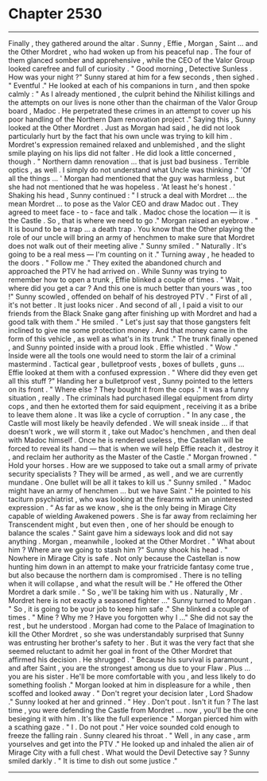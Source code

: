
# Chapter 2530


---

Finally , they gathered around the altar . Sunny , Effie , Morgan , Saint ... and the Other Mordret , who had woken up from his peaceful nap .
The four of them glanced somber and apprehensive , while the CEO of the Valor Group looked carefree and full of curiosity . " Good morning , Detective Sunless . How was your night ?"
Sunny stared at him for a few seconds , then sighed .
" Eventful ."
He looked at each of his companions in turn , and then spoke calmly :
" As I already mentioned , the culprit behind the Nihilist killings and the attempts on our lives is none other than the chairman of the Valor Group board , Madoc . He perpetrated these crimes in an attempt to cover up his poor handling of the Northern Dam renovation project ."
Saying this , Sunny looked at the Other Mordret .
Just as Morgan had said , he did not look particularly hurt by the fact that his own uncle was trying to kill him . Mordret's expression remained relaxed and unblemished , and the slight smile playing on his lips did not falter .
He did look a little concerned , though . " Northern damn renovation ... that is just bad business . Terrible optics , as well . I simply do not understand what Uncle was thinking ."
'Of all the things ... '
Morgan had mentioned that the guy was harmless , but she had not mentioned that he was hopeless .
'At least he's honest . '
Shaking his head , Sunny continued :
" I struck a deal with Mordret ... the mean Mordret ... to pose as the Valor CEO and draw Madoc out . They agreed to meet face - to - face and talk . Madoc chose the location — it is the Castle . So , that is where we need to go ."
Morgan raised an eyebrow .
" It is bound to be a trap ... a death trap . You know that the Other playing the role of our uncle will bring an army of henchmen to make sure that Mordret does not walk out of their meeting alive ."
Sunny smiled .
" Naturally . It's going to be a real mess — I'm counting on it ."
Turning away , he headed to the doors . " Follow me ."
They exited the abandoned church and approached the PTV he had arrived on . While Sunny was trying to remember how to open a trunk , Effie blinked a couple of times .
" Wait , where did you get a car ? And this one is much better than yours was , too !"
Sunny scowled , offended on behalf of his destroyed PTV .
" First of all , it's not better . It just looks nicer . And second of all , I paid a visit to our friends from the Black Snake gang after finishing up with Mordret and had a good talk with them ."
He smiled .
" Let's just say that those gangsters felt inclined to give me some protection money . And that money came in the form of this vehicle , as well as what's in its trunk ."
The trunk finally opened , and Sunny pointed inside with a proud look .
Effie whistled .
" Wow ."
Inside were all the tools one would need to storm the lair of a criminal mastermind . Tactical gear , bulletproof vests , boxes of bullets , guns ...
Effie looked at them with a confused expression .
" Where did they even get all this stuff ?"
Handing her a bulletproof vest , Sunny pointed to the letters on its front .
" Where else ? They bought it from the cops ."
It was a funny situation , really . The criminals had purchased illegal equipment from dirty cops , and then he extorted them for said equipment , receiving it as a bribe to leave them alone .
It was like a cycle of corruption .
" In any case , the Castle will most likely be heavily defended . We will sneak inside ... if that doesn't work , we will storm it , take out Madoc's henchmen , and then deal with Madoc himself . Once he is rendered useless , the Castellan will be forced to reveal its hand — that is when we will help Effie reach it , destroy it , and reclaim her authority as the Master of the Castle ."
Morgan frowned .
" Hold your horses . How are we supposed to take out a small army of private security specialists ? They will be armed , as well , and we are currently mundane . One bullet will be all it takes to kill us ."
Sunny smiled .
" Madoc might have an army of henchmen ... but we have Saint ."
He pointed to his taciturn psychiatrist , who was looking at the firearms with an uninterested expression .
“ As far as we know , she is the only being in Mirage City capable of wielding Awakened powers . She is far away from reclaiming her Transcendent might , but even then , one of her should be enough to balance the scales ."
Saint gave him a sideways look and did not say anything .
Morgan , meanwhile , looked at the Other Mordret .
" What about him ? Where are we going to stash him ?"
Sunny shook his head .
" Nowhere in Mirage City is safe . Not only because the Castellan is now hunting him down in an attempt to make your fratricide fantasy come true , but also because the northern dam is compromised . There is no telling when it will collapse , and what the result will be ."
He offered the Other Mordret a dark smile . " So , we'll be taking him with us . Naturally , Mr . Mordret here is not exactly a seasoned fighter ..."
Sunny turned to Morgan .
" So , it is going to be your job to keep him safe ."
She blinked a couple of times .
" Mine ? Why me ? Have you forgotten why I ..."
She did not say the rest , but he understood . Morgan had come to the Palace of Imagination to kill the Other Mordret , so she was understandably surprised that Sunny was entrusting her brother's safety to her .
But it was the very fact that she seemed reluctant to admit her goal in front of the Other Mordret that affirmed his decision . He shrugged .
" Because his survival is paramount , and after Saint , you are the strongest among us due to your Flaw . Plus ... you are his sister . He'll be more comfortable with you , and less likely to do something foolish ."
Morgan looked at him in displeasure for a while , then scoffed and looked away .
" Don't regret your decision later , Lord Shadow ."
Sunny looked at her and grinned .
" Hey . Don't pout . Isn't it fun ? The last time , you were defending the Castle from Mordret ... now , you'll be the one besieging it with him . It's like the full experience ."
Morgan pierced him with a scathing gaze .
" I . Do not pout ."
Her voice sounded cold enough to freeze the falling rain .
Sunny cleared his throat .
" Well , in any case , arm yourselves and get into the PTV ."
He looked up and inhaled the alien air of Mirage City with a full chest .
What would the Devil Detective say ?
Sunny smiled darkly .
" It is time to dish out some justice ."

---

